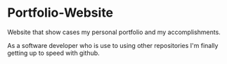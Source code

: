 # Portfolio-Website
Website that show cases my personal portfolio and my accomplishments.

As a software developer who is use to using other repositories I'm finally getting up to speed with github.
